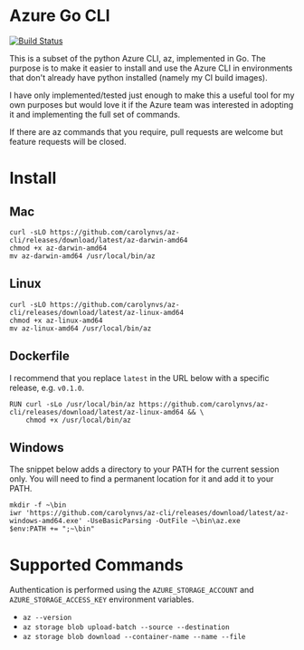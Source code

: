 # Azure Go CLI

[![Build Status](https://travis-ci.org/carolynvs/az-cli.svg?branch=master)](https://travis-ci.org/carolynvs/az-cli)

This is a subset of the python Azure CLI, az, implemented in Go. The purpose
is to make it easier to install and use the Azure CLI in environments that don't
already have python installed (namely my CI build images).

I have only implemented/tested just enough to make this a useful tool for my own
purposes but would love it if the Azure team was interested in adopting it and
implementing the full set of commands.

If there are az commands that you require, pull requests are welcome but
feature requests will be closed.

# Install

## Mac

```
curl -sLO https://github.com/carolynvs/az-cli/releases/download/latest/az-darwin-amd64
chmod +x az-darwin-amd64
mv az-darwin-amd64 /usr/local/bin/az
```

## Linux

```
curl -sLO https://github.com/carolynvs/az-cli/releases/download/latest/az-linux-amd64
chmod +x az-linux-amd64
mv az-linux-amd64 /usr/local/bin/az
```

## Dockerfile
I recommend that you replace `latest` in the URL below with a specific release, e.g. `v0.1.0`.

```
RUN curl -sLo /usr/local/bin/az https://github.com/carolynvs/az-cli/releases/download/latest/az-linux-amd64 && \
    chmod +x /usr/local/bin/az
```

## Windows

The snippet below adds a directory to your PATH for the current session only.
You will need to find a permanent location for it and add it to your PATH.

```
mkdir -f ~\bin
iwr 'https://github.com/carolynvs/az-cli/releases/download/latest/az-windows-amd64.exe' -UseBasicParsing -OutFile ~\bin\az.exe
$env:PATH += ";~\bin"
```

# Supported Commands

Authentication is performed using the `AZURE_STORAGE_ACCOUNT` and `AZURE_STORAGE_ACCESS_KEY` environment variables.

* `az --version`
* `az storage blob upload-batch --source --destination`
* `az storage blob download --container-name --name --file`